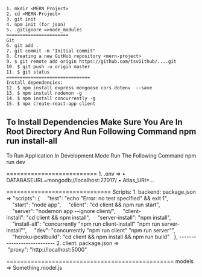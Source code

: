     1. mkdir <MERN_Project>
    2. cd <MERN-Project>
    3. git init
    4. npm init (for json)
    5. .gitignore =>node_modules
    =======================
    Git
    6. git add .
    7. git commit -m "Initial commit"
    8. Creating a new GitHub repository <mern-project>
    9. $ git remote add origin https://github.com/tsvGithub/....git
    10. $ git push -u origin master
    11. $ git status
    ===============================
    Install dependencies:
    12. $ npm install express mongoose cors dotenv  --save
    13. $ npm install nodemon -g
    14. $ npm install concurrently -g
    15. $ npx create-react-app client

## To Install Dependencies Make Sure You Are In Root Directory And Run Following Command npm run install-all

To Run Application In Development Mode Run The Following Command npm run dev

========================== 1. .env => • DATABASEURL=mongodb://localhost:27017/<databasetName> • Atlas_URI=…

============================== Scripts: 1. backend: package.json => "scripts": {     "test": "echo \"Error: no test specified\" && exit 1",     "start": "node app",     "client": "cd client && npm run start",     "server": "nodemon app --ignore client/",     "client-install": "cd client && npm install",     "server-install": "npm install",     "install-all": "concurrently \"npm run client-install\" \"npm run server-install\"",     "dev": "concurrently \"npm run client\" \"npm run server\"",     "heroku-postbuild": "cd client && npm install && npm run build"   }, --------------------------- 2. client: package.json =>  "proxy": "http://localhost:5000"

================================================ models => Something.model.js
